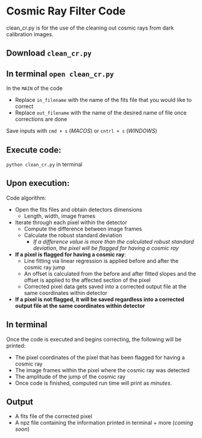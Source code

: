 # Cosmic Ray Filter Code

clean_cr.py is for the use of the cleaning out cosmic rays from dark calibration images.

## Download ```clean_cr.py```

## In terminal ```open clean_cr.py```

In the ```MAIN``` of the code
- Replace ```in_filename``` with the name of the fits file that you would like to correct
- Replace ```out_filename``` with the name of the desired name of file once corrections are done

Save inputs with ```cmd + s``` (_MACOS_) or ```cntrl + s``` (_WINDOWS_)

## Execute code:
```python clean_cr.py``` in terminal

## Upon execution:
Code algorithm:
- Open the fits files and obtain detectors dimensions
    - Length, width, image frames
- Iterate through each pixel within the detector
    - Compute the difference between image frames
    - Calculate the robust standard deviation
        - _If a difference value is more than the calculated robust standard deviation, the pixel will be flagged for having a cosmic ray_
- **If a pixel is flagged for having a cosmic ray**:
    - Line fitting via linear regression is applied before and after the cosmic ray jump
    - An offset is calculated from the before and after fitted slopes and the offset is applied to the affected section of the pixel
    - Corrected pixel data gets saved into a corrected output file at the same coordinates within detector
- **If a pixel is not flagged, it will be saved regardless into a corrected output file at the same coordinates within detector**

## In terminal
Once the code is executed and begins correcting, the following will be printed:
- The pixel coordinates of the pixel that has been flagged for having a cosmic ray
- The image frames within the pixel where the cosmic ray was detected
- The amplitude of the jump of the cosmic ray
- Once code is finished, computed run time will print as _minutes_.

## Output
- A fits file of the corrected pixel 
- A npz file containing the information printed in terminal + more (_coming soon_)

